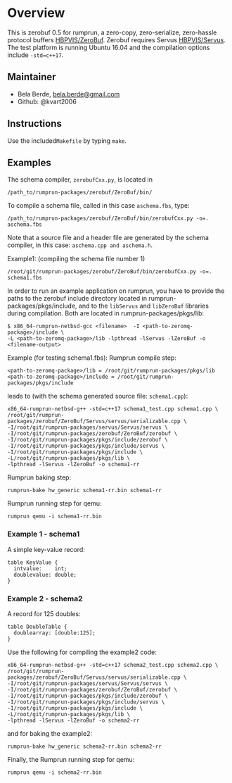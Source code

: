 # Overview

This is zerobuf 0.5 for rumprun, a zero-copy, zero-serialize, zero-hassle protocol buffers [HBPVIS/ZeroBuf](https://github.com/HBPVIS/ZeroBuf). Zerobuf requires Servus [HBPVIS/Servus](https://github.com/HBPVIS/Servus).
The test platform is running Ubuntu 16.04 and the compilation options include ```-std=c++17```.

## Maintainer

* Bela Berde, bela.berde@gmail.com
* Github: @kvart2006

## Instructions
Use the included``Makefile`` by typing ```make```.

## Examples

The schema compiler, ```zerobufCxx.py```, is located in 
```
/path_to/rumprun-packages/zerobuf/ZeroBuf/bin/
```

To compile a schema file, called in this case ```aschema.fbs```, type:
```
/path_to/rumprun-packages/zerobuf/ZeroBuf/bin/zerobufCxx.py -o=. aschema.fbs
``` 
Note that a source file and a header file are generated by the schema compiler, in this case: ```aschema.cpp and aschema.h```.

Example1: (compiling the schema file number 1) 
```
/root/git/rumprun-packages/zerobuf/ZeroBuf/bin/zerobufCxx.py -o=. schema1.fbs
```

In order to run an example application on rumprun, you have to provide the paths to the zerobuf include directory located in rumprun-packages/pkgs/include, and to the ```libServus``` and ```libZeroBuf``` libraries during compilation. Both are located in rumprun-packages/pkgs/lib: 

```
$ x86_64-rumprun-netbsd-gcc <filename>  -I <path-to-zeromq-package>/include \
-L <path-to-zeromq-package>/lib -lpthread -lServus -lZeroBuf -o <filename-output>
```
Example (for testing schema1.fbs):
Rumprun compile step:
```
<path-to-zeromq-package>/lib = /root/git/rumprun-packages/pkgs/lib
<path-to-zeromq-package>/include = /root/git/rumprun-packages/pkgs/include
```
leads to (with the schema generated source file: ```schema1.cpp```):
```
x86_64-rumprun-netbsd-g++ -std=c++17 schema1_test.cpp schema1.cpp \
/root/git/rumprun-packages/zerobuf/ZeroBuf/Servus/servus/serializable.cpp \
-I/root/git/rumprun-packages/servus/Servus/servus \
-I/root/git/rumprun-packages/zerobuf/ZeroBuf/zerobuf \
-I/root/git/rumprun-packages/pkgs/include/zerobuf \
-I/root/git/rumprun-packages/pkgs/include/servus \
-I/root/git/rumprun-packages/pkgs/include \
-L/root/git/rumprun-packages/pkgs/lib \
-lpthread -lServus -lZeroBuf -o schema1-rr
```
Rumprun baking step:
```
rumprun-bake hw_generic schema1-rr.bin schema1-rr
```
Rumprun running step for qemu:
```
rumprun qemu -i schema1-rr.bin
```

### Example 1 - schema1
A simple key-value record:
```
table KeyValue {
  intvalue:    int;
  doublevalue: double;
}
```

### Example 2 - schema2
A record for 125 doubles:
```
table DoubleTable {
  doublearray: [double:125];
}

```
Use the following for compiling the example2 code:
```
x86_64-rumprun-netbsd-g++ -std=c++17 schema2_test.cpp schema2.cpp \
/root/git/rumprun-packages/zerobuf/ZeroBuf/Servus/servus/serializable.cpp \
-I/root/git/rumprun-packages/servus/Servus/servus \
-I/root/git/rumprun-packages/zerobuf/ZeroBuf/zerobuf \
-I/root/git/rumprun-packages/pkgs/include/zerobuf \
-I/root/git/rumprun-packages/pkgs/include/servus \
-I/root/git/rumprun-packages/pkgs/include \
-L/root/git/rumprun-packages/pkgs/lib \
-lpthread -lServus -lZeroBuf -o schema2-rr
```
and for baking the example2:
```
rumprun-bake hw_generic schema2-rr.bin schema2-rr
```
Finally, the Rumprun running step for qemu:
```
rumprun qemu -i schema2-rr.bin
